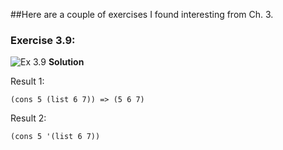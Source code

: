 ##Here are a couple of exercises I found interesting from Ch. 3.

### Exercise 3.9:

![Ex 3.9](/.imgs/ex3_9.png)
**Solution**

Result 1:
```
(cons 5 (list 6 7)) => (5 6 7)
```

Result 2:
```
(cons 5 '(list 6 7))
```
